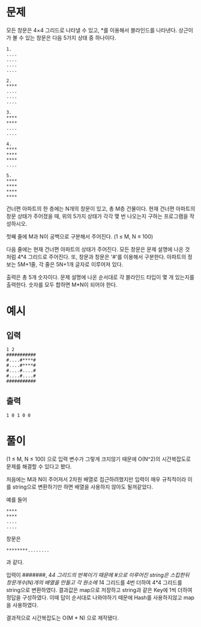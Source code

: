 # 문제

모든 창문은 4×4 그리드로 나타낼 수 있고, *를 이용해서 블라인드를 나타낸다. 상근이가 볼 수 있는 창문은 다음 5가지 상태 중 하나이다.

```
1.
....        
....
....
....
```

```
2.
****
....
....
​​​​​​​....
```

```
3.
****
****
....
​​​​​​​....
```

```
4.
****
****
****
​​​​​​​....
```

```
5.
****
****
****
​​​​​​​****
```

건너편 아파트의 한 층에는 N개의 창문이 있고, 총 M층 건물이다. 현재 건너편 아파트의 창문 상태가 주어졌을 때, 위의 5가지 상태가 각각 몇 번 나오는지 구하는 프로그램을 작성하시오.

첫째 줄에 M과 N이 공백으로 구분해서 주어진다. (1 ≤ M, N ≤ 100)

다음 줄에는 현재 건너편 아파트의 상태가 주어진다. 모든 창문은 문제 설명에 나온 것 처럼 4*4 그리드로 주어진다. 또, 창문과 창문은 '#'를 이용해서 구분한다. 아파트의 정보는 5M+1줄, 각 줄은 5N+1개 글자로 이루어져 있다.

출력은 총 5개 숫자이다. 문제 설명에 나온 순서대로 각 블라인드 타입이 몇 개 있는지를 출력한다. 숫자를 모두 합하면 M*N이 되어야 한다.

# 예시

## 입력
```
1 2
###########
#....#****#
#....#****#
#....#....#
#....#....#
###########
```

## 출력
```
1 0 1 0 0
```

# 풀이
(1 ≤ M, N ≤ 100) 으로 입력 변수가 그렇게 크지않기 때문에 O(N^2)의 시간복잡도로 문제를 해결할 수 있다고 봤다.

처음에는 M과 N이 주어져서 2차원 배열로 접근하려했지만 입력이 매우 규칙적이라 이를 string으로 변환하기만 하면 배열을 사용하지 않아도 될꺼같았다.

예를 들어 
```
****
****
....
​​​​​​​....
```
창문은

```
********....​​​​​​​....
```
과 같다.


입력이 #######, 4*4 그리드의 반복이기 때문에 #으로 이루어진 string은 스킵한뒤 창문개수(N)개의 배열을 만들고 각 원소에 1*4 그리드를 4번 더하여 4*4 그리드를 string으로 변환하였다.
결과값은 map으로 저장하고 string과 같은 Key에 1씩 더하여 정답을 구성하였다. 이때 답이 순서대로 나와야하기 때문에 Hash를 사용하지않고 map을 사용하였다.

결과적으로 시간복잡도는 O(M * N) 으로 제작됐다. 